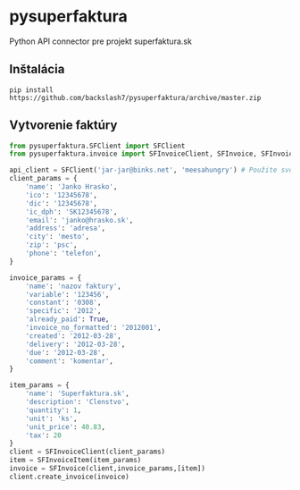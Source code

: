 pysuperfaktura
==============

Python API connector pre projekt superfaktura.sk

Inštalácia
----------
    pip install https://github.com/backslash7/pysuperfaktura/archive/master.zip

Vytvorenie faktúry
------------------
```python
from pysuperfaktura.SFClient import SFClient
from pysuperfaktura.invoice import SFInvoiceClient, SFInvoice, SFInvoiceItem,

api_client = SFClient('jar-jar@binks.net', 'meesahungry') # Použite svoj SF login a API key
client_params = {
    'name': 'Janko Hrasko',
    'ico': '12345678',
    'dic': '12345678',
    'ic_dph': 'SK12345678',
    'email': 'janko@hrasko.sk',
    'address': 'adresa',
    'city': 'mesto',
    'zip': 'psc',
    'phone': 'telefon',
}

invoice_params = {
    'name': 'nazov faktury',
    'variable': '123456',
    'constant': '0308',
    'specific': '2012',
    'already_paid': True,
    'invoice_no_formatted': '2012001',
    'created': '2012-03-28',
    'delivery': '2012-03-28',
    'due': '2012-03-28',
    'comment': 'komentar',
}

item_params = {
    'name': 'Superfaktura.sk',
    'description': 'Clenstvo',
    'quantity': 1,
    'unit': 'ks',
    'unit_price': 40.83,
    'tax': 20
}
client = SFInvoiceClient(client_params)
item = SFInvoiceItem(item_params)
invoice = SFInvoice(client,invoice_params,[item])
client.create_invoice(invoice)
```
